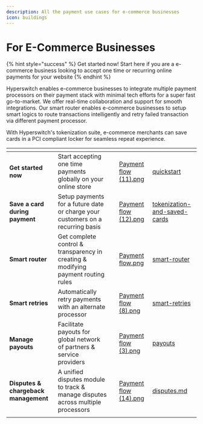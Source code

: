 ```yaml
---
description: All the payment use cases for e-commerce businesses
icon: buildings
---
```


# For E-Commerce Businesses

{% hint style="success" %}
Get started now! Start here if you are a e-commerce business looking to accept one time or recurring online payments for your website
{% endhint %}

Hyperswitch enables e-commerce businesses to integrate multiple payment processors on their payment stack with minimal tech efforts for a super fast go-to-market. We offer real-time collaboration and support for smooth integrations. Our smart router enables e-commerce businesses to setup smart logics to route transactions intelligently and retry failed transaction via different payment processor.

With Hyperswitch's tokenization suite, e-commerce merchants can save cards in a PCI compliant locker for seamless repeat experience.

<table data-view="cards"><thead><tr><th></th><th></th><th></th><th data-hidden data-card-cover data-type="files"></th><th data-hidden data-card-target data-type="content-ref"></th></tr></thead><tbody><tr><td><strong>Get started now</strong></td><td>Start accepting one time payments globally on your online store</td><td></td><td><a href="../.gitbook/assets/Payment flow (11).png">Payment flow (11).png</a></td><td><a href="../explore-hyperswitch/payment-flows-and-management/quickstart/">quickstart</a></td></tr><tr><td><strong>Save a card during payment</strong></td><td>Setup payments for a future date or charge your customers on a recurring basis</td><td></td><td><a href="../.gitbook/assets/Payment flow (12).png">Payment flow (12).png</a></td><td><a href="../explore-hyperswitch/payment-flows-and-management/quickstart/tokenization-and-saved-cards/">tokenization-and-saved-cards</a></td></tr><tr><td><strong>Smart router</strong></td><td>Get complete control &#x26; transparency in creating &#x26; modifying payment routing rules</td><td></td><td><a href="../.gitbook/assets/Payment flow.png">Payment flow.png</a></td><td><a href="../explore-hyperswitch/payment-flows-and-management/smart-router/">smart-router</a></td></tr><tr><td><strong>Smart retries</strong></td><td>Automatically retry payments with an alternate processor</td><td></td><td><a href="../.gitbook/assets/Payment flow (8).png">Payment flow (8).png</a></td><td><a href="../explore-hyperswitch/payment-flows-and-management/smart-retries/">smart-retries</a></td></tr><tr><td><strong>Manage payouts</strong></td><td>Facilitate payouts for global network of partners &#x26; service providers</td><td></td><td><a href="../.gitbook/assets/Payment flow (3).png">Payment flow (3).png</a></td><td><a href="../explore-hyperswitch/payment-flows-and-management/payouts/">payouts</a></td></tr><tr><td><strong>Disputes &#x26; chargeback management</strong></td><td>A unified disputes module to track &#x26; manage disputes across multiple processors</td><td></td><td><a href="../.gitbook/assets/Payment flow (14).png">Payment flow (14).png</a></td><td><a href="../explore-hyperswitch/account-management/disputes.md">disputes.md</a></td></tr><tr><td></td><td></td><td></td><td></td><td></td></tr></tbody></table>
